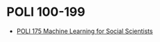 # POLI 100-199
* [POLI 175 Machine Learning for Social Scientists](/Department/POLI/POLI100-199/POLI175.md)

